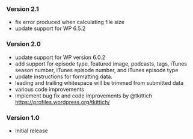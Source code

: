 ### Version 2.1
* fix error produced when calculating file size
* update support for WP 6.5.2

### Version 2.0
* update support for WP version 6.0.2
* add support for episode type, featured image, podcasts, tags, iTunes season number, iTunes episode number, and iTunes episode type 
* update instructions for formatting data.
* leading and trailing whitespace will be trimmed from submitted data
* various code improvements
* implement bug fix and code improvements by @tkittich https://profiles.wordpress.org/tkittich/

### Version 1.0

* Initial release